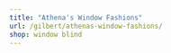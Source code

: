 ```yaml
---
title: "Athena's Window Fashions"
url: /gilbert/athenas-window-fashions/
shop: window blind
---
```

